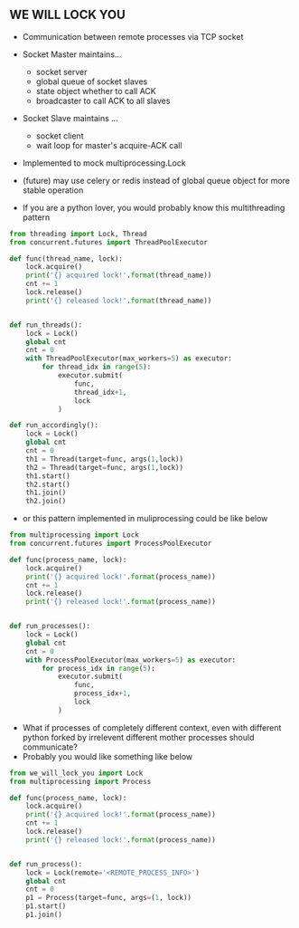 ## WE WILL LOCK YOU

* Communication between remote processes via TCP socket
* Socket Master maintains...
    * socket server
    * global queue of socket slaves
    * state object whether to call ACK
    * broadcaster to call ACK to all slaves
* Socket Slave maintains ...
    * socket client
    * wait loop for master's acquire-ACK call
* Implemented to mock multiprocessing.Lock
* (future) may use celery or redis instead of global queue object for more stable operation


* If you are a python lover, you would probably know this multithreading pattern

```python
from threading import Lock, Thread
from concurrent.futures import ThreadPoolExecutor

def func(thread_name, lock):
    lock.acquire()
    print('{} acquired lock!'.format(thread_name))
    cnt += 1
    lock.release()
    print('{} released lock!'.format(thread_name))


def run_threads():
    lock = Lock()
    global cnt
    cnt = 0
    with ThreadPoolExecutor(max_workers=5) as executor:
        for thread_idx in range(5):
            executor.submit(
                func,
                thread_idx+1,
                lock
            )

def run_accordingly():
    lock = Lock()
    global cnt
    cnt = 0
    th1 = Thread(target=func, args(1,lock))
    th2 = Thread(target=func, args(1,lock))
    th1.start()
    th2.start()
    th1.join()
    th2.join()

```


* or this pattern implemented in muliprocessing could be like below

```python
from multiprocessing import Lock
from concurrent.futures import ProcessPoolExecutor

def func(process_name, lock):
    lock.acquire()
    print('{} acquired lock!'.format(process_name))
    cnt += 1
    lock.release()
    print('{} released lock!'.format(process_name))


def run_processes():
    lock = Lock()
    global cnt
    cnt = 0
    with ProcessPoolExecutor(max_workers=5) as executor:
        for process_idx in range(5):
            executor.submit(
                func,
                process_idx+1,
                lock
            )
```

* What if processes of completely different context, even with different python forked by irrelevent different mother processes should communicate?
* Probably you would like something like below

```python
from we_will_lock_you import Lock
from multiprocessing import Process

def func(process_name, lock):
    lock.acquire()
    print('{} acquired lock!'.format(process_name))
    cnt += 1
    lock.release()
    print('{} released lock!'.format(process_name))


def run_process():
    lock = Lock(remote='<REMOTE_PROCESS_INFO>')
    global cnt
    cnt = 0
    p1 = Process(target=func, args=(1, lock))
    p1.start()
    p1.join()
    
```
